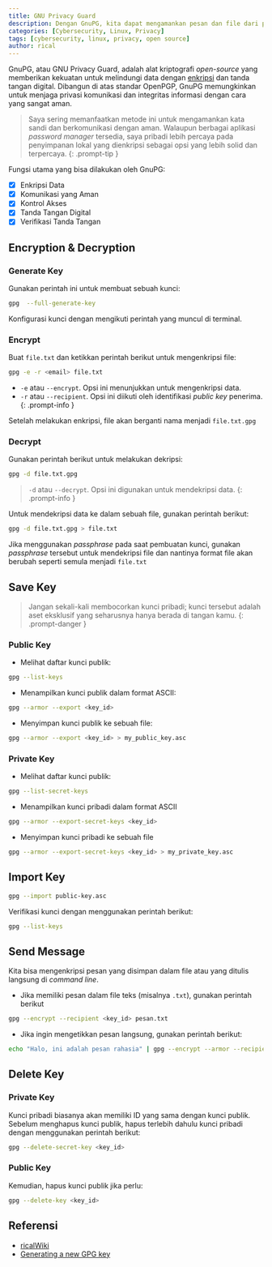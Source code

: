 ```yaml
---
title: GNU Privacy Guard
description: Dengan GnuPG, kita dapat mengamankan pesan dan file dari pengintaian, memastikan integritas dan keaslian informasi dalam dunia digital yang penuh ancaman.
categories: [Cybersecurity, Linux, Privacy]
tags: [cybersecurity, linux, privacy, open source]
author: rical
---
```


GnuPG, atau GNU Privacy Guard, adalah alat kriptografi *open-source* yang memberikan kekuatan untuk melindungi data dengan <a href= "https://en.wikipedia.org/wiki/Encryption#Encryption_in_cryptography" target="_blank">enkripsi</a> dan tanda tangan digital.
Dibangun di atas standar OpenPGP, GnuPG memungkinkan untuk menjaga privasi komunikasi dan integritas informasi dengan cara yang sangat aman.

> Saya sering memanfaatkan metode ini untuk mengamankan kata sandi dan berkomunikasi dengan aman. Walaupun berbagai aplikasi *password manager* tersedia, saya pribadi lebih percaya pada penyimpanan lokal yang dienkripsi sebagai opsi yang lebih solid dan terpercaya.
{: .prompt-tip }

Fungsi utama yang bisa dilakukan oleh GnuPG:
- [x] Enkripsi Data
- [x] Komunikasi yang Aman
- [x] Kontrol Akses
- [x] Tanda Tangan Digital
- [x] Verifikasi Tanda Tangan

## Encryption & Decryption

### Generate Key
Gunakan perintah ini untuk membuat sebuah kunci:

```bash
gpg  --full-generate-key
```

Konfigurasi kunci dengan mengikuti perintah yang muncul di terminal.

### Encrypt
Buat `file.txt` dan ketikkan perintah berikut untuk mengenkripsi file:

```bash
gpg -e -r <email> file.txt
```
> 
- `-e` atau `--encrypt`. Opsi ini menunjukkan untuk mengenkripsi data. 
- `-r` atau `--recipient`. Opsi ini diikuti oleh identifikasi *public key* penerima. 
{: .prompt-info }

Setelah melakukan enkripsi, file akan berganti nama menjadi `file.txt.gpg`

### Decrypt
Gunakan perintah berikut untuk melakukan dekripsi:

```bash
gpg -d file.txt.gpg
```

> `-d` atau `--decrypt`. Opsi ini digunakan untuk mendekripsi data.
{: .prompt-info }

Untuk mendekripsi data ke dalam sebuah file, gunakan perintah berikut:

```bash
gpg -d file.txt.gpg > file.txt
```

Jika menggunakan *passphrase* pada saat pembuatan kunci, gunakan *passphrase* tersebut untuk mendekripsi file dan nantinya format file akan berubah seperti semula menjadi `file.txt`


## Save Key
> Jangan sekali-kali membocorkan kunci pribadi; kunci tersebut adalah aset eksklusif yang seharusnya hanya berada di tangan kamu.
{: .prompt-danger }

### Public Key
- Melihat daftar kunci publik:
```bash
gpg --list-keys
```

- Menampilkan kunci publik dalam format ASCII:
```bash
gpg --armor --export <key_id>
```

- Menyimpan kunci publik ke sebuah file:
```bash
gpg --armor --export <key_id> > my_public_key.asc
```

### Private Key
- Melihat daftar kunci publik:
```bash
gpg --list-secret-keys
```

- Menampilkan kunci pribadi dalam format ASCII
```bash
gpg --armor --export-secret-keys <key_id>
```

- Menyimpan kunci pribadi ke sebuah file
```bash
gpg --armor --export-secret-keys <key_id> > my_private_key.asc
```

## Import Key
```bash
gpg --import public-key.asc
```

Verifikasi kunci dengan menggunakan perintah berikut:
```bash
gpg --list-keys
```

## Send Message
Kita bisa mengenkripsi pesan yang disimpan dalam file atau yang ditulis langsung di *command line*.
- Jika memiliki pesan dalam file teks (misalnya `.txt`), gunakan perintah berikut
```bash
gpg --encrypt --recipient <key_id> pesan.txt
```

- Jika ingin mengetikkan pesan langsung, gunakan perintah berikut:
```bash
echo "Halo, ini adalah pesan rahasia" | gpg --encrypt --armor --recipient <key_id> > pesan.asc
```

## Delete Key
### Private Key
Kunci pribadi biasanya akan memiliki ID yang sama dengan kunci publik. Sebelum menghapus kunci publik, hapus terlebih dahulu kunci pribadi dengan menggunakan perintah berikut:
```bash
gpg --delete-secret-key <key_id>
```

### Public Key
Kemudian, hapus kunci publik jika perlu:
```bash
gpg --delete-key <key_id>
```

## Referensi
- <a href="https://risnandapascal.github.io/ricalwiki.html" target="_blank">ricalWiki</a>
- <a href="https://docs.github.com/en/authentication/managing-commit-signature-verification/generating-a-new-gpg-key" target="_blank">Generating a new GPG key</a>


